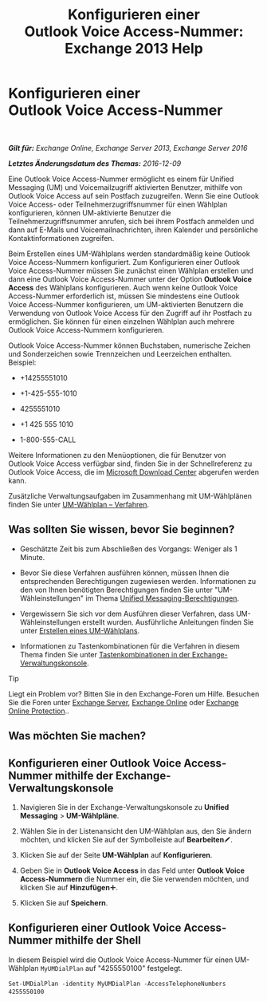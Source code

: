 ﻿---
title: 'Konfigurieren einer Outlook Voice Access-Nummer: Exchange 2013 Help'
TOCTitle: Konfigurieren einer Outlook Voice Access-Nummer
ms:assetid: 443c838e-f266-4893-b6b2-e5fc96579b55
ms:mtpsurl: https://technet.microsoft.com/de-de/library/Aa997680(v=EXCHG.150)
ms:contentKeyID: 50554806
ms.date: 04/24/2018
mtps_version: v=EXCHG.150
ms.translationtype: HT
---

# Konfigurieren einer Outlook Voice Access-Nummer

 

_**Gilt für:** Exchange Online, Exchange Server 2013, Exchange Server 2016_

_**Letztes Änderungsdatum des Themas:** 2016-12-09_

Eine Outlook Voice Access-Nummer ermöglicht es einem für Unified Messaging (UM) und Voicemailzugriff aktivierten Benutzer, mithilfe von Outlook Voice Access auf sein Postfach zuzugreifen. Wenn Sie eine Outlook Voice Access- oder Teilnehmerzugriffsnummer für einen Wählplan konfigurieren, können UM-aktivierte Benutzer die Teilnehmerzugriffsnummer anrufen, sich bei ihrem Postfach anmelden und dann auf E-Mails und Voicemailnachrichten, ihren Kalender und persönliche Kontaktinformationen zugreifen.

Beim Erstellen eines UM-Wählplans werden standardmäßig keine Outlook Voice Access-Nummern konfiguriert. Zum Konfigurieren einer Outlook Voice Access-Nummer müssen Sie zunächst einen Wählplan erstellen und dann eine Outlook Voice Access-Nummer unter der Option **Outlook Voice Access** des Wählplans konfigurieren. Auch wenn keine Outlook Voice Access-Nummer erforderlich ist, müssen Sie mindestens eine Outlook Voice Access-Nummer konfigurieren, um UM-aktivierten Benutzern die Verwendung von Outlook Voice Access für den Zugriff auf ihr Postfach zu ermöglichen. Sie können für einen einzelnen Wählplan auch mehrere Outlook Voice Access-Nummern konfigurieren.

Outlook Voice Access-Nummer können Buchstaben, numerische Zeichen und Sonderzeichen sowie Trennzeichen und Leerzeichen enthalten. Beispiel:

  - \+14255551010

  - \+1-425-555-1010

  - 4255551010

  - \+1 425 555 1010

  - 1-800-555-CALL

Weitere Informationen zu den Menüoptionen, die für Benutzer von Outlook Voice Access verfügbar sind, finden Sie in der Schnellreferenz zu Outlook Voice Access, die im [Microsoft Download Center](https://go.microsoft.com/fwlink/p/?linkid=64645) abgerufen werden kann.

Zusätzliche Verwaltungsaufgaben im Zusammenhang mit UM-Wählplänen finden Sie unter [UM-Wählplan – Verfahren](um-dial-plan-procedures-exchange-2013-help.md).

## Was sollten Sie wissen, bevor Sie beginnen?

  - Geschätzte Zeit bis zum Abschließen des Vorgangs: Weniger als 1 Minute.

  - Bevor Sie diese Verfahren ausführen können, müssen Ihnen die entsprechenden Berechtigungen zugewiesen werden. Informationen zu den von Ihnen benötigten Berechtigungen finden Sie unter "UM-Wähleinstellungen" im Thema [Unified Messaging-Berechtigungen](unified-messaging-permissions-exchange-2013-help.md).

  - Vergewissern Sie sich vor dem Ausführen dieser Verfahren, dass UM-Wähleinstellungen erstellt wurden. Ausführliche Anleitungen finden Sie unter [Erstellen eines UM-Wählplans](create-a-um-dial-plan-exchange-2013-help.md).

  - Informationen zu Tastenkombinationen für die Verfahren in diesem Thema finden Sie unter [Tastenkombinationen in der Exchange-Verwaltungskonsole](keyboard-shortcuts-in-the-exchange-admin-center-exchange-online-protection-help.md).


> [!TIP]
> Liegt ein Problem vor? Bitten Sie in den Exchange-Foren um Hilfe. Besuchen Sie die Foren unter <A href="https://go.microsoft.com/fwlink/p/?linkid=60612">Exchange Server</A>, <A href="https://go.microsoft.com/fwlink/p/?linkid=267542">Exchange Online</A> oder <A href="https://go.microsoft.com/fwlink/p/?linkid=285351">Exchange Online Protection</A>..



## Was möchten Sie machen?

## Konfigurieren einer Outlook Voice Access-Nummer mithilfe der Exchange-Verwaltungskonsole

1.  Navigieren Sie in der Exchange-Verwaltungskonsole zu **Unified Messaging** \> **UM-Wählpläne**.

2.  Wählen Sie in der Listenansicht den UM-Wählplan aus, den Sie ändern möchten, und klicken Sie auf der Symbolleiste auf **Bearbeiten**![Bearbeitungssymbol](images/Bb124582.6f53ccb2-1f13-4c02-bea0-30690e6ea71d(EXCHG.150).gif "Bearbeitungssymbol").

3.  Klicken Sie auf der Seite **UM-Wählplan** auf **Konfigurieren**.

4.  Geben Sie in **Outlook Voice Access** in das Feld unter **Outlook Voice Access-Nummern** die Nummer ein, die Sie verwenden möchten, und klicken Sie auf **Hinzufügen**![Hinzufügen (Symbol)](images/JJ218640.c1e75329-d6d7-4073-a27d-498590bbb558(EXCHG.150).gif "Hinzufügen (Symbol)").

5.  Klicken Sie auf **Speichern**.

## Konfigurieren einer Outlook Voice Access-Nummer mithilfe der Shell

In diesem Beispiel wird die Outlook Voice Access-Nummer für einen UM-Wählplan `MyUMDialPlan` auf "4255550100" festgelegt.

    Set-UMDialPlan -identity MyUMDialPlan -AccessTelephoneNumbers 4255550100

